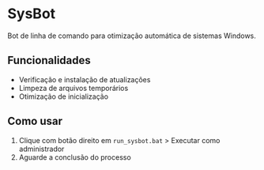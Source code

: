 # SysBot

Bot de linha de comando para otimização automática de sistemas Windows.

## Funcionalidades
- Verificação e instalação de atualizações
- Limpeza de arquivos temporários
- Otimização de inicialização

## Como usar
1. Clique com botão direito em `run_sysbot.bat` > Executar como administrador
2. Aguarde a conclusão do processo

